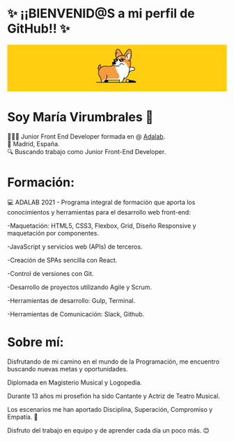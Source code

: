 # ✨ ¡¡BIENVENID@S a mi perfil de GitHub!! ✨

![](/images/dog3.gif)

# **Soy María Virumbrales** 👋

👩🏻‍💻 Junior Front End Developer formada en @ [Adalab](https://adalab.es/). </br>
🏡 Madrid, España. </br>
🔍 Buscando trabajo como Junior Front-End Developer.

# Formación:

💻 ADALAB 2021 - Programa integral de formación que aporta los conocimientos y herramientas para el desarrollo web front-end:

-Maquetación: HTML5, CSS3, Flexbox, Grid, Diseño Responsive y maquetación por componentes.

-JavaScript y servicios web (APIs) de terceros.

-Creación de SPAs sencilla con React.

-Control de versiones con Git.

-Desarrollo de proyectos utilizando Agile y Scrum.

-Herramientas de desarrollo: Gulp, Terminal.

-Herramientas de Comunicación: Slack, Github.

# Sobre mí:

Disfrutando de mi camino en el mundo de la Programación, me encuentro buscando nuevas metas y oportunidades.

Diplomada en Magisterio Musical y Logopedia.

Durante 13 años mi prosefión ha sido Cantante y Actriz de Teatro Musical.

Los escenarios me han aportado Disciplina, Superación, Compromiso y Empatía. 🎼 

Disfruto del trabajo en equipo y de aprender cada día un poco más. 😊

